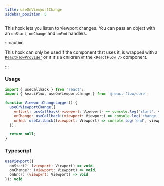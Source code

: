 ```yaml
---
title: useOnViewportChange
sidebar_position: 5
---
```


This hook lets you listen to viewport changes. You can pass an object with an `onStart`, `onChange` and `onEnd` handlers.

:::caution

This hook can only be used if the component that uses it, is wrapped with a [`ReactFlowProvider`](/docs/api/react-flow-provider/) or if it's a children of the `<ReactFlow />` component.

:::

### Usage

```js
import { useCallback } from 'react';
import { ReactFlow, useOnViewportChange } from '@react-flow/core';

function ViewportChangeLogger() {
  useOnViewportChange({
    onStart: useCallback((viewport: Viewport) => console.log('start', viewport), []),
    onChange: useCallback((viewport: Viewport) => console.log('change', viewport), []),
    onEnd: useCallback((viewport: Viewport) => console.log('end', viewport), []),
  });

  return null;
}
```

### Typescript

```js
useViewport({
  onStart?: (viewport: Viewport) => void,
  onChange?: (viewport: Viewport) => void,
  onEnd?: (viewport: Viewport) => void
}): void
```
